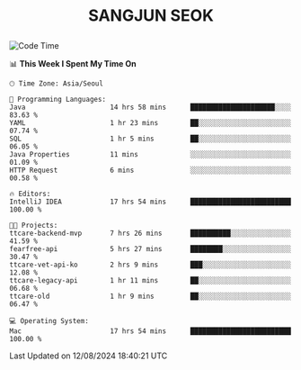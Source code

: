 <h1>
 <p align="center">
   SANGJUN SEOK
 </p>
</h1>

<!--START_SECTION:waka-->
![Code Time](http://img.shields.io/badge/Code%20Time-3%2C712%20hrs%2040%20mins-blue)

📊 **This Week I Spent My Time On** 

```text
🕑︎ Time Zone: Asia/Seoul

💬 Programming Languages: 
Java                     14 hrs 58 mins      █████████████████████░░░░   83.63 % 
YAML                     1 hr 23 mins        ██░░░░░░░░░░░░░░░░░░░░░░░   07.74 % 
SQL                      1 hr 5 mins         ██░░░░░░░░░░░░░░░░░░░░░░░   06.05 % 
Java Properties          11 mins             ░░░░░░░░░░░░░░░░░░░░░░░░░   01.09 % 
HTTP Request             6 mins              ░░░░░░░░░░░░░░░░░░░░░░░░░   00.58 % 

🔥 Editors: 
IntelliJ IDEA            17 hrs 54 mins      █████████████████████████   100.00 % 

🐱‍💻 Projects: 
ttcare-backend-mvp       7 hrs 26 mins       ██████████░░░░░░░░░░░░░░░   41.59 % 
fearfree-api             5 hrs 27 mins       ████████░░░░░░░░░░░░░░░░░   30.47 % 
ttcare-vet-api-ko        2 hrs 9 mins        ███░░░░░░░░░░░░░░░░░░░░░░   12.08 % 
ttcare-legacy-api        1 hr 11 mins        ██░░░░░░░░░░░░░░░░░░░░░░░   06.68 % 
ttcare-old               1 hr 9 mins         ██░░░░░░░░░░░░░░░░░░░░░░░   06.47 % 

💻 Operating System: 
Mac                      17 hrs 54 mins      █████████████████████████   100.00 % 
```


 Last Updated on 12/08/2024 18:40:21 UTC
<!--END_SECTION:waka-->
